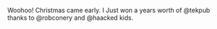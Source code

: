 <!--
id: 263132406
link: http://kevinisom.info/post/263132406/woohoo-christmas-came-early-i-just-won-a-years
slug: woohoo-christmas-came-early-i-just-won-a-years
date: Mon Nov 30 2009 19:11:05 GMT+1300 (NZDT)
raw: {"blog_name":"kevinisom","id":263132406,"post_url":"http://kevinisom.info/post/263132406/woohoo-christmas-came-early-i-just-won-a-years","slug":"woohoo-christmas-came-early-i-just-won-a-years","type":"text","date":"2009-11-30 06:11:05 GMT","timestamp":1259561465,"state":"published","format":"html","reblog_key":"bzShipjy","tags":[],"short_url":"http://tmblr.co/Zw68YyFhnJs","highlighted":[],"feed_item":"http://twitter.com/kev_nz/statuses/6189980583","from_feed_id":"650289","note_count":0,"title":null,"body":"<p>Woohoo! Christmas came early. I Just won a years worth of @tekpub thanks to @robconery and @haacked kids.</p>"}
publish: 2009-11-030
tags: 
title: null
-->


Woohoo! Christmas came early. I Just won a years worth of @tekpub thanks
to @robconery and @haacked kids.


